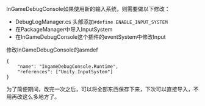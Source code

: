InGameDebugConsole如果使用新的输入系统，则需要做以下修改：
* DebugLogManager.cs 头部添加`#define ENABLE_INPUT_SYSTEM`
* 在PackageManager中导入InputSystem
* 在InGameDebugConsole这个插件的eventSystem中修改Input

修改InGameDebugConsole的asmdef

    {
        "name": "IngameDebugConsole.Runtime",
        "references": ["Unity.InputSystem"]
    }


为了简便期间，改完一次之后，可以将全部东西保存下来，下次可以直接导入，不用再改这么多地方了。  